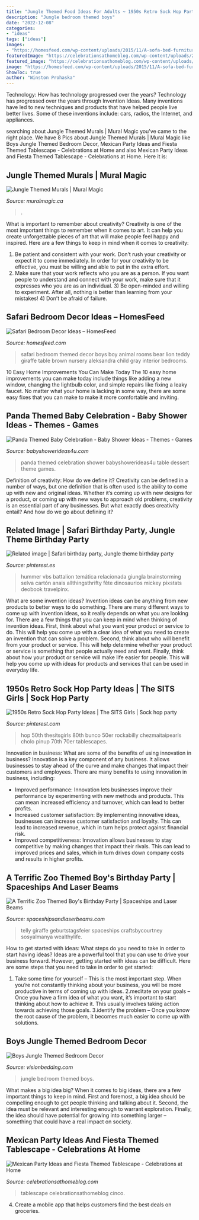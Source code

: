 ```yaml
---
title: "Jungle Themed Food Ideas For Adults ~ 1950s Retro Sock Hop Party Ideas"
description: "Jungle bedroom themed boys"
date: "2022-12-08"
categories:
- "ideas"
tags: ["ideas"]
images:
- "https://homesfeed.com/wp-content/uploads/2015/11/A-sofa-bed-furniture-in-white-with-animal-pillowcases-animal-map-wall-decoration-a-pair-of-bedside-table-with-table-lamps-two-large-animal-stuffs-near-the-furniture-.jpg"
featuredImage: "https://celebrationsathomeblog.com/wp-content/uploads/2015/04/mexican-place-settings.jpg"
featured_image: "https://celebrationsathomeblog.com/wp-content/uploads/2015/04/mexican-place-settings.jpg"
image: "https://homesfeed.com/wp-content/uploads/2015/11/A-sofa-bed-furniture-in-white-with-animal-pillowcases-animal-map-wall-decoration-a-pair-of-bedside-table-with-table-lamps-two-large-animal-stuffs-near-the-furniture-.jpg"
ShowToc: true
author: "Winston Prohaska"
---
```



Technology: How has technology progressed over the years?
Technology has progressed over the years through Invention Ideas. Many inventions have led to new techniques and products that have helped people live better lives. Some of these inventions include: cars, radios, the Internet, and appliances.

	

		
searching about Jungle Themed Murals | Mural Magic you've came to the right place. We have 8 Pics about Jungle Themed Murals | Mural Magic like Boys Jungle Themed Bedroom Decor, Mexican Party Ideas and Fiesta Themed Tablescape - Celebrations at Home and also Mexican Party Ideas and Fiesta Themed Tablescape - Celebrations at Home. Here it is:
		
    
## Jungle Themed Murals | Mural Magic

<img loading=lazy src="https://www.muralmagic.ca/wp-content/uploads/2015/01/jungle_mural-2.jpg" onerror="this.onerror=null;this.src='https://tse1.mm.bing.net/th?id=OIP.-5aBr0nnmz_j7O-EEGaASwHaJ4&amp;pid=15.1';" alt="Jungle Themed Murals | Mural Magic">

_Source: muralmagic.ca_

>. 

	

What is important to remember about creativity?
Creativity is one of the most important things to remember when it comes to art. It can help you create unforgettable pieces of art that will make people feel happy and inspired. Here are a few things to keep in mind when it comes to creativity: 
1) Be patient and consistent with your work. Don’t rush your creativity or expect it to come immediately. In order for your creativity to be effective, you must be willing and able to put in the extra effort. 
2) Make sure that your work reflects who you are as a person. If you want people to understand and connect with your work, make sure that it expresses who you are as an individual. 3) Be open-minded and willing to experiment. After all, nothing is better than learning from your mistakes! 4) Don’t be afraid of failure.

    
## Safari Bedroom Decor Ideas – HomesFeed

<img loading=lazy src="https://homesfeed.com/wp-content/uploads/2015/11/A-sofa-bed-furniture-in-white-with-animal-pillowcases-animal-map-wall-decoration-a-pair-of-bedside-table-with-table-lamps-two-large-animal-stuffs-near-the-furniture-.jpg" onerror="this.onerror=null;this.src='https://tse2.mm.bing.net/th?id=OIP.5QnKHVM6EMh98D47tbr82AHaFX&amp;pid=15.1';" alt="Safari Bedroom Decor Ideas – HomesFeed">

_Source: homesfeed.com_

>safari bedroom themed decor boys boy animal rooms bear lion teddy giraffe table brown nursery aleksandra child gray interior bedrooms. 

	

10 Easy Home Improvements You Can Make Today
The 10 easy home improvements you can make today include things like adding a new window, changing the lightbulb color, and simple repairs like fixing a leaky faucet. No matter what your home is lacking in some way, there are some easy fixes that you can make to make it more comfortable and inviting.

    
## Panda Themed Baby Celebration - Baby Shower Ideas - Themes - Games

<img loading=lazy src="https://babyshowerideas4u.com/wp-content/uploads/2017/10/Panda-Themed-Baby-Celebration-Dessert-Table.jpg" onerror="this.onerror=null;this.src='https://tse4.mm.bing.net/th?id=OIP.VmNbE148w-7ejqpSu6iYPQHaLH&amp;pid=15.1';" alt="Panda Themed Baby Celebration - Baby Shower Ideas - Themes - Games">

_Source: babyshowerideas4u.com_

>panda themed celebration shower babyshowerideas4u table dessert theme games. 

	

Definition of creativity: How do we define it?
Creativity can be defined in a number of ways, but one definition that is often used is the ability to come up with new and original ideas. Whether it’s coming up with new designs for a product, or coming up with new ways to approach old problems, creativity is an essential part of any businesses. But what exactly does creativity entail? And how do we go about defining it?

    
## Related Image | Safari Birthday Party, Jungle Theme Birthday Party

<img loading=lazy src="https://i.pinimg.com/736x/4b/f1/5c/4bf15c078bbcb6d588ebd60d3a954515.jpg" onerror="this.onerror=null;this.src='https://tse3.mm.bing.net/th?id=OIP.F7EHecaelyir-QoW6c9mCAAAAA&amp;pid=15.1';" alt="Related image | Safari birthday party, Jungle theme birthday party">

_Source: pinterest.es_

>hummer vbs battalion temática relacionada giungla brainstorming selva cartón anais allthingsthrifty fête dinosaurios mickey pixstats deobook travelpinx. 

	

What are some invention ideas?
Invention ideas can be anything from new products to better ways to do something. There are many different ways to come up with invention ideas, so it really depends on what you are looking for. There are a few things that you can keep in mind when thinking of invention ideas. 
First, think about what you want your product or service to do. This will help you come up with a clear idea of what you need to create an invention that can solve a problem. Second, think about who will benefit from your product or service. This will help determine whether your product or service is something that people actually need and want. Finally, think about how your product or service will make life easier for people. This will help you come up with ideas for products and services that can be used in everyday life.

    
## 1950s Retro Sock Hop Party Ideas | The SITS Girls | Sock Hop Party

<img loading=lazy src="https://i.pinimg.com/736x/c8/87/5d/c8875d2f7d924061e3d815189cb00deb.jpg" onerror="this.onerror=null;this.src='https://tse2.mm.bing.net/th?id=OIP.o9bTqU39h-_tb3FRF9gzYgHaLH&amp;pid=15.1';" alt="1950s Retro Sock Hop Party Ideas | The SITS Girls | Sock hop party">

_Source: pinterest.com_

>hop 50th thesitsgirls 80th bunco 50er rockabilly chezmaitaipearls cholo pinup 70th 70er tablescapes. 

	

Innovation in business: What are some of the benefits of using innovation in business?
Innovation is a key component of any business. It allows businesses to stay ahead of the curve and make changes that impact their customers and employees. There are many benefits to using innovation in business, including: 
- Improved performance: Innovation lets businesses improve their performance by experimenting with new methods and products. This can mean increased efficiency and turnover, which can lead to better profits. 
- Increased customer satisfaction: By implementing innovative ideas, businesses can increase customer satisfaction and loyalty. This can lead to increased revenue, which in turn helps protect against financial risk. 
- Improved competitiveness: Innovation allows businesses to stay competitive by making changes that impact their rivals. This can lead to improved prices and sales, which in turn drives down company costs and results in higher profits.

    
## A Terrific Zoo Themed Boy&#039;s Birthday Party | Spaceships And Laser Beams

<img loading=lazy src="https://spaceshipsandlaserbeams.com/wp-content/uploads/2015/09/zoo-themed-birthday-party-ideas.jpg" onerror="this.onerror=null;this.src='https://tse1.mm.bing.net/th?id=OIP.YhawtnhbN2nDdQTBzZop0QHaLH&amp;pid=15.1';" alt="A Terrific Zoo Themed Boy&#039;s Birthday Party | Spaceships and Laser Beams">

_Source: spaceshipsandlaserbeams.com_

>telly giraffe geburtstagsfeier spaceships craftsbycourtney sosyalmanya wealthylife. 

	

How to get started with ideas: What steps do you need to take in order to start having ideas?
Ideas are a powerful tool that you can use to drive your business forward. However, getting started with ideas can be difficult. Here are some steps that you need to take in order to get started: 
1. Take some time for yourself – This is the most important step. When you’re not constantly thinking about your business, you will be more productive in terms of coming up with ideas. 
2.meditate on your goals – Once you have a firm idea of what you want, it’s important to start thinking about how to achieve it. This usually involves taking action towards achieving those goals. 
3.identify the problem – Once you know the root cause of the problem, it becomes much easier to come up with solutions.

    
## Boys Jungle Themed Bedroom Decor

<img loading=lazy src="https://www.visionbedding.com/uploads/cache/generated_images/rooms/jungle-themed-bedroom-780x468.jpg?1588981630" onerror="this.onerror=null;this.src='https://tse4.mm.bing.net/th?id=OIP.uUO8_cG9sp7ohW1qUSWjjQHaEc&amp;pid=15.1';" alt="Boys Jungle Themed Bedroom Decor">

_Source: visionbedding.com_

>jungle bedroom themed boys. 

	

What makes a big idea big?
When it comes to big ideas, there are a few important things to keep in mind. First and foremost, a big idea should be compelling enough to get people thinking and talking about it. Second, the idea must be relevant and interesting enough to warrant exploration. Finally, the idea should have potential for growing into something larger – something that could have a real impact on society.

    
## Mexican Party Ideas And Fiesta Themed Tablescape - Celebrations At Home

<img loading=lazy src="https://celebrationsathomeblog.com/wp-content/uploads/2015/04/mexican-place-settings.jpg" onerror="this.onerror=null;this.src='https://tse4.mm.bing.net/th?id=OIP.aJo-m0w8FEteQbyneRGEIwHaKO&amp;pid=15.1';" alt="Mexican Party Ideas and Fiesta Themed Tablescape - Celebrations at Home">

_Source: celebrationsathomeblog.com_

>tablescape celebrationsathomeblog cinco. 

	

4. Create a mobile app that helps customers find the best deals on groceries. 

